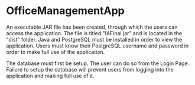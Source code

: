 # OfficeManagementApp
An executable JAR file has been created, through which the users can access the application. The file is titled "IAFinal.jar" and is located in the "dist" folder. Java and PostgreSQL must be installed in order to view the application. Users must know their PostgreSQL username and password in order to make full use of the application. 

The database must first be setup. The user can do so from the Login Page. Failure to setup the database will prevent users from logging into the application and making full use of it.
